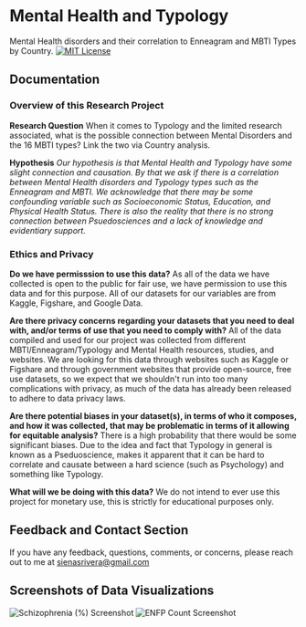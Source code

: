 # Mental Health and Typology
 Mental Health disorders and their correlation to Enneagram and MBTI Types by Country.
[![MIT License](https://img.shields.io/badge/License-MIT-green.svg)](https://choosealicense.com/licenses/mit/) 

## Documentation
### Overview of this Research Project
 
**Research Question**
When it comes to Typology and the limited research associated, what is the possible connection between Mental Disorders and the 16 MBTI types? Link the two via Country analysis.

**Hypothesis**
*Our hypothesis is that Mental Health and Typology have some slight connection and causation. By that we ask if there is a correlation between Mental Health disorders and Typology types such as the Enneagram and MBTI. We acknowledge that there may be some confounding variable such as Socioeconomic Status, Education, and Physical Health Status. There is also the reality that there is no strong connection between Psuedosciences and a lack of knowledge and evidentiary support.*

### Ethics and Privacy
**Do we have permisssion to use this data?**
As all of the data we have collected is open to the public for fair use, we have permission to use this data and for this purpose. All of our datasets for our variables are from Kaggle, Figshare, and Google Data.

**Are there privacy concerns regarding your datasets that you need to deal with, and/or terms of use that you need to comply with?**
All of the data compiled and used for our project was collected from different MBTI/Enneagram/Typology and Mental Health resources, studies, and websites. We are looking for this data through websites such as Kaggle or Figshare and through government websites that provide open-source, free use datasets, so we expect that we shouldn't run into too many complications with privacy, as much of the data has already been released to adhere to data privacy laws.

**Are there potential biases in your dataset(s), in terms of who it composes, and how it was collected, that may be problematic in terms of it allowing for equitable analysis?**
There is a high probability that there would be some significant biases. Due to the idea and fact that Typology in general is known as a Pseduoscience, makes it apparent that it can be hard to correlate and causate between a hard science (such as Psychology) and something like Typology.

**What will we be doing with this data?**
We do not intend to ever use this project for monetary use, this is strictly for educational purposes only.

## Feedback and Contact Section

If you have any feedback, questions, comments, or concerns, please reach out to me at sienasrivera@gmail.com


## Screenshots of Data Visualizations

![Schizophrenia (%) Screenshot]("Documents/GitHub/PersonalProject/TypologyAndMentalHealth/images/schizophrenia_map.png")
![ENFP Count Screenshot]("Documents/GitHub/PersonalProject/TypologyAndMentalHealth/images/enfp_map.png")